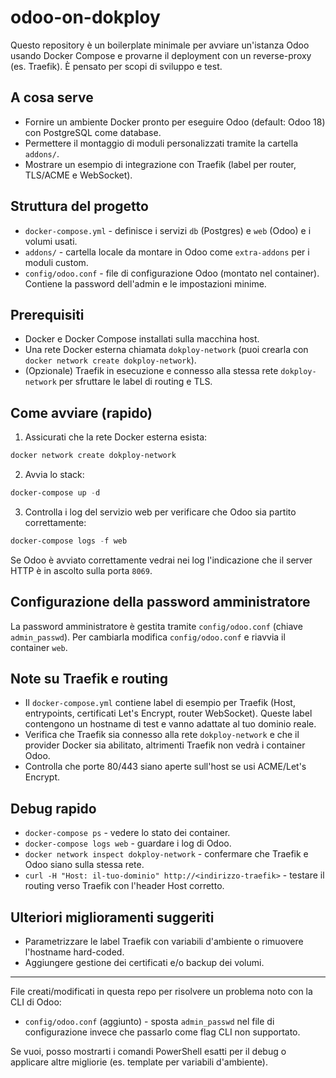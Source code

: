 # odoo-on-dokploy

Questo repository è un boilerplate minimale per avviare un'istanza Odoo usando Docker Compose e provarne il deployment con un reverse-proxy (es. Traefik). È pensato per scopi di sviluppo e test.

## A cosa serve
- Fornire un ambiente Docker pronto per eseguire Odoo (default: Odoo 18) con PostgreSQL come database.
- Permettere il montaggio di moduli personalizzati tramite la cartella `addons/`.
- Mostrare un esempio di integrazione con Traefik (label per router, TLS/ACME e WebSocket).

## Struttura del progetto
- `docker-compose.yml` - definisce i servizi `db` (Postgres) e `web` (Odoo) e i volumi usati.
- `addons/` - cartella locale da montare in Odoo come `extra-addons` per i moduli custom.
- `config/odoo.conf` - file di configurazione Odoo (montato nel container). Contiene la password dell'admin e le impostazioni minime.

## Prerequisiti
- Docker e Docker Compose installati sulla macchina host.
- Una rete Docker esterna chiamata `dokploy-network` (puoi crearla con `docker network create dokploy-network`).
- (Opzionale) Traefik in esecuzione e connesso alla stessa rete `dokploy-network` per sfruttare le label di routing e TLS.

## Come avviare (rapido)
1. Assicurati che la rete Docker esterna esista:

```powershell
docker network create dokploy-network
```

2. Avvia lo stack:

```powershell
docker-compose up -d
```

3. Controlla i log del servizio web per verificare che Odoo sia partito correttamente:

```powershell
docker-compose logs -f web
```

Se Odoo è avviato correttamente vedrai nei log l'indicazione che il server HTTP è in ascolto sulla porta `8069`.

## Configurazione della password amministratore
La password amministratore è gestita tramite `config/odoo.conf` (chiave `admin_passwd`). Per cambiarla modifica `config/odoo.conf` e riavvia il container `web`.

## Note su Traefik e routing
- Il `docker-compose.yml` contiene label di esempio per Traefik (Host, entrypoints, certificati Let's Encrypt, router WebSocket). Queste label contengono un hostname di test e vanno adattate al tuo dominio reale.
- Verifica che Traefik sia connesso alla rete `dokploy-network` e che il provider Docker sia abilitato, altrimenti Traefik non vedrà i container Odoo.
- Controlla che porte 80/443 siano aperte sull'host se usi ACME/Let's Encrypt.

## Debug rapido
- `docker-compose ps` - vedere lo stato dei container.
- `docker-compose logs web` - guardare i log di Odoo.
- `docker network inspect dokploy-network` - confermare che Traefik e Odoo siano sulla stessa rete.
- `curl -H "Host: il-tuo-dominio" http://<indirizzo-traefik>` - testare il routing verso Traefik con l'header Host corretto.

## Ulteriori miglioramenti suggeriti
- Parametrizzare le label Traefik con variabili d'ambiente o rimuovere l'hostname hard-coded.
- Aggiungere gestione dei certificati e/o backup dei volumi.

---

File creati/modificati in questa repo per risolvere un problema noto con la CLI di Odoo:
- `config/odoo.conf` (aggiunto) - sposta `admin_passwd` nel file di configurazione invece che passarlo come flag CLI non supportato.

Se vuoi, posso mostrarti i comandi PowerShell esatti per il debug o applicare altre migliorie (es. template per variabili d'ambiente).
